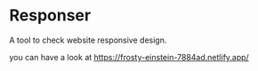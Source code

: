 # Responser
A tool to check website responsive design.


you can have a look at https://frosty-einstein-7884ad.netlify.app/
